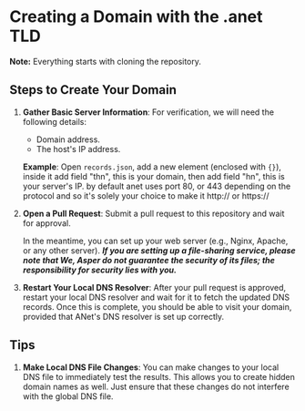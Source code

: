 # Creating a Domain with the .anet TLD

**Note:** Everything starts with cloning the repository.

## Steps to Create Your Domain

1. **Gather Basic Server Information**: For verification, we will need the following details:
   - Domain address.
   - The host's IP address.

   **Example**: Open `records.json`, add a new element (enclosed with `{}`), inside it add field "thn", this is your domain, then add field "hn", this is your server's IP. by default anet uses port 80, or 443 depending on the protocol and so it's solely your choice to make it http:// or https://

2. **Open a Pull Request**: Submit a pull request to this repository and wait for approval.

   In the meantime, you can set up your web server (e.g., Nginx, Apache, or any other server). ***If you are setting up a file-sharing service, please note that We, Asper do not guarantee the security of its files; the responsibility for security lies with you.***

3. **Restart Your Local DNS Resolver**: After your pull request is approved, restart your local DNS resolver and wait for it to fetch the updated DNS records. Once this is complete, you should be able to visit your domain, provided that ANet's DNS resolver is set up correctly.

## Tips

1. **Make Local DNS File Changes**: You can make changes to your local DNS file to immediately test the results. This allows you to create hidden domain names as well. Just ensure that these changes do not interfere with the global DNS file.
